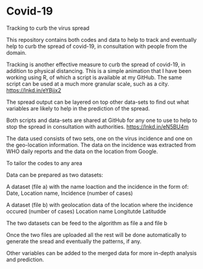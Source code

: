 # Covid-19
Tracking to curb the virus spread

This repository contains both codes and data to help to track and eventually help to curb the spread of covid-19, in consultation with people from the domain. 

Tracking is another effective measure to curb the spread of covid-19, in addition to physical distancing. This is a simple animation that I have been working using R, of which a script is available at my GitHub. The same script can be used at a much more granular scale, such as a city. https://lnkd.in/eYBjjx2

The spread output can be layered on top other data-sets to find out what variables are likely to help in the prediction of the spread.

Both scripts and data-sets are shared at GitHub for any one to use to help to stop the spread in consultation with authorities.
https://lnkd.in/eN5BU4m

The data used consists of two sets, one on the virus incidence and one on the geo-location information. The data on the incidence was extracted from WHO daily reports and the data on the location from Google.

To tailor the codes to any area

Data can be prepared as two datasets:

A dataset (file a) with the name loaction and the incidence in the form of: 
  Date,
  Location name, 
  Incidence (number of cases)

A dataset (file b) with geolocation data of the location where the incidence occured (number of cases)
  Location name
  Longitutde
  Latitudde
  
 
The two datasets can be feed to the algorithm as file a and file b
 
Once the two files are uploaded all the rest will be done automatically to generate the sread and eventually the patterns, if any.
 
Other variables can be added to the merged data for more in-depth analysis and prediction.
 
 
 
 




